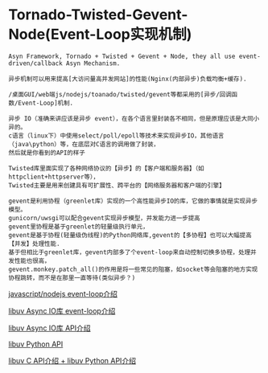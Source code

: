 # Tornado-Twisted-Gevent-Node(Event-Loop实现机制)
```
Asyn Framework, Tornado + Twisted + Gevent + Node, they all use event-driven/callback Asyn Mechanism.
```
```
异步机制可以用来提高[大访问量高并发网站]的性能(Nginx(内部异步)负载均衡+缓存). 
```
```
/桌面GUI/web端js/nodejs/toanado/twisted/gevent等都采用的[异步/回调函数/Event-Loop]机制.
```
```
异步 IO（准确来讲应该是异步 event），在各个语言里封装各不相同，但是原理应该是大同小异的。
c语言（linux下）中使用select/poll/epoll等技术来实现异步IO，其他语言（java\python）等，在底层对C语言的调用做了封装，
然后就是你看到的API的样子
```
```
Twisted库里面实现了各种网络协议的【异步】的【客户端和服务器】（如httpclient+httpserver等），
Twisted主要是用来创建具有可扩展性、跨平台的【网络服务器和客户端的引擎】
```
```
gevent是利用协程（greenlet库）实现的一个高性能异步IO的库，它做的事情就是实现异步模型。
gunicorn/uwsgi可以配合gevent实现异步模型，并发能力进一步提高
gevent里协程是基于greenlet的轻量级执行单元，
gevent是基于协程(轻量级伪线程)的Python网络库,gevent的【多协程】也可以大幅提高【并发】处理性能.
基于但相比于greenlet库，gevent内部多了个event-loop来自动控制切换多协程，处理并发性能也很高，
gevent.monkey.patch_all()的作用是将一些常见的阻塞，如socket等会阻塞的地方实现协程跳转，而不是在那里一直等待(类似异步？)
```
[javascript/nodejs event-loop介绍](http://www.ruanyifeng.com/blog/2014/10/event-loop.html)

[libuv Async IO库 event-loop介绍](http://luohaha.github.io/Chinese-uvbook/source/basics_of_libuv.html)

[libuv Async IO库 API介绍](http://docs.libuv.org/en/v1.x/)

[libuv Python API](https://github.com/saghul/pyuv)

[libuv C API介绍 ](http://docs.libuv.org/en/v1.x/loop.html)
[ + libuv Python API介绍](https://pyuv.readthedocs.io/en/v1.x/)



